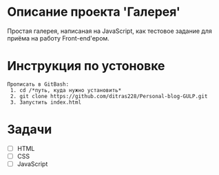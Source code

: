 # Описание проекта 'Галерея'
Простая галерея, написаная на JavaScript, как тестовое задание для приёма на работу Front-end'ером.

# Инструкция по устоновке
    Прописать в GitBash:
     1. cd /*путь, куда нужно установить*
     2. git clone https://github.com/ditras228/Personal-blog-GULP.git
     3. Запустить index.html
     
# Задачи 
 - [ ] HTML
 - [ ] CSS
 - [ ] JavaScript
